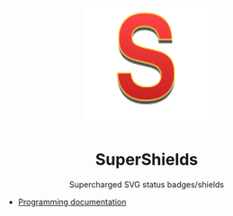<p align="center"><a href="https://supershields.io/"><img src="logo.svg" alt="SuperShields" width="220" height="213" /></a></p>
<h1 align="center">SuperShields</h1>
<p align="center">
Supercharged SVG status badges/shields
</p>



- [Programming documentation](https://github.com/0ddParity/supershields/wiki)
